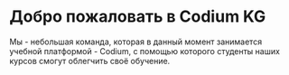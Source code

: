 # Добро пожаловать в Codium KG

Мы - небольшая команда, которая в данный момент занимается учебной платформой - Codium, с помощью которого студенты наших курсов смогут облегчить своё обучение. 
